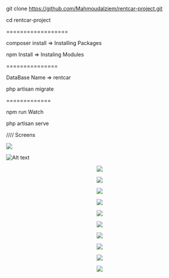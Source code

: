 git clone https://github.com/Mahmoudalziem/rentcar-project.git 

cd rentcar-project

==================

composer install => Installing Packages

npm Install => Instaling Modules

===============

DataBase Name => rentcar

php artisan migrate

=============

npm run Watch

php artisan serve


//// Screens 

<blockquote class="imgur-embed-pub" lang="en" data-id="I1TdR7N" data-context="false" ><a href="//imgur.com/I1TdR7N"></a></blockquote><script async src="//s.imgur.com/min/embed.js" charset="utf-8"></script>

<img src="https://imgur.com/I1TdR7N" />

![Alt text](https://imgur.com/I1TdR7N?raw=true "Title")

<p align="center"><img src="https://imgur.com/CS0oX2N"></p>

<p align="center"><img src="https://imgur.com/CM1p34B"></p>

<p align="center"><img src="https://imgur.com/STRiRvr"></p>

<p align="center"><img src="https://imgur.com/KpPz3rl"></p>

<p align="center"><img src="https://imgur.com/T1Jep43"></p>

<p align="center"><img src="https://imgur.com/3WzWLQd"></p>

<p align="center"><img src="https://imgur.com/FFIC0TB"></p>

<p align="center"><img src="https://imgur.com/yfvJWva"></p>

<p align="center"><img src="https://imgur.com/xTNina7"></p>

<p align="center"><img src="https://imgur.com/tVcHRJd"></p>
